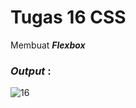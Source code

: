 # Tugas 16 CSS

Membuat <b><i>Flexbox</i></b>
<h3><i>Output </i>:</h3>

![16](https://user-images.githubusercontent.com/92837751/183272159-b2259e8d-5468-4197-b696-f6ac1eafb2a7.jpg)
